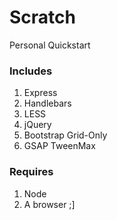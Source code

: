 # Scratch

Personal Quickstart

### Includes
1. Express
2. Handlebars
3. LESS
4. jQuery
4. Bootstrap Grid-Only
5. GSAP TweenMax

### Requires
1. Node
2. A browser ;]
